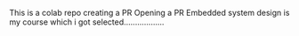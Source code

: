 This is a colab repo
creating a PR
Opening a PR
Embedded system design is my course which i got selected..................
